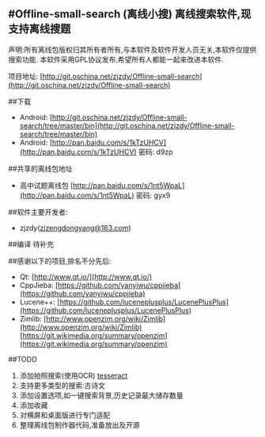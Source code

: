 #Offline-small-search  (离线小搜)
离线搜索软件,现支持离线搜题
------------
声明:所有离线包版权归其所有者所有,与本软件及软件开发人员无关,本软件仅提供搜索功能.
本软件采用GPL协议发布,希望所有人都能一起来改进本软件.

项目地址: [http://git.oschina.net/zjzdy/Offline-small-search](http://git.oschina.net/zjzdy/Offline-small-search)

##下载
* Android: [http://git.oschina.net/zjzdy/Offline-small-search/tree/master/bin](http://git.oschina.net/zjzdy/Offline-small-search/tree/master/bin)
* Android: [http://pan.baidu.com/s/1kTzUHCV](http://pan.baidu.com/s/1kTzUHCV)  密码: d9zp

##共享的离线包地址
* 高中试题离线包 [http://pan.baidu.com/s/1nt5WpaL](http://pan.baidu.com/s/1nt5WpaL) 密码: gyx9

##软件主要开发者:
* zjzdy(zjzengdongyang@163.com)

##编译
待补充

##感谢以下的项目,排名不分先后:
* Qt: [http://www.qt.io/](http://www.qt.io/)
* CppJieba: [https://github.com/yanyiwu/cppjieba](https://github.com/yanyiwu/cppjieba)
* Lucene++: [https://github.com/luceneplusplus/LucenePlusPlus](https://github.com/luceneplusplus/LucenePlusPlus)
* Zimlib: [http://www.openzim.org/wiki/Zimlib](http://www.openzim.org/wiki/Zimlib) [https://git.wikimedia.org/summary/openzim](https://git.wikimedia.org/summary/openzim)

##TODO
1. 添加拍照搜索(使用OCR) [tesseract](https://github.com/tesseract-ocr/tesseract)
2. 支持更多类型的搜索:古诗文
3. 添加设置选项,如一键搜索背景,历史记录最大储存数量
4. 添加收藏
5. 对横屏和桌面版进行专门适配
6. 整理离线包制作器代码,准备放出及开源
